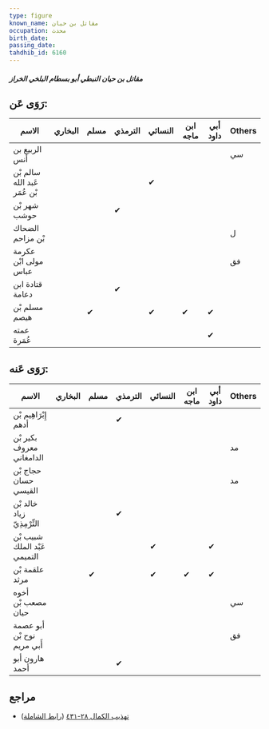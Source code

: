 ```yaml
---
type: figure
known_name: مقاتل بن حيان
occupation: محدث
birth_date:
passing_date:
tahdhib_id: 6160
---
```

##### مقاتل بن حيان النبطي أبو بسطام البلخي الخراز

## رَوَى عَن:
| الاسم                        | البخاري | مسلم | الترمذي | النسائي | ابن ماجه | أبي داود | Others |
| ---------------------------- | ------- | ---- | ------- | ------- | -------- | -------- | ------ |
| الربيع بن أنس                |         |      |         |         |          |          | سي     |
| سالم بْن عَبد الله بْن عُمَر |         |      |         | ✔       |          |          |        |
| شهر بْن حوشب                 |         |      | ✔       |         |          |          |        |
| الضحاك بْن مزاحم             |         |      |         |         |          |          | ل      |
| عكرمة مولى ابْن عباس         |         |      |         |         |          |          | فق     |
| قتادة ابن دعامة              |         |      | ✔       |         |          |          |        |
| مسلم بْن هيصم                |         | ✔    |         | ✔       | ✔        | ✔        |        |
| عمته عُمَرة                  |         |      |         |         |          | ✔        |        |
## رَوَى عَنه:
| الاسم                        | البخاري | مسلم | الترمذي | النسائي | ابن ماجه | أبي داود | Others |
| ---------------------------- | ------- | ---- | ------- | ------- | -------- | -------- | ------ |
| إِبْرَاهِيم بْن أدهم         |         |      | ✔       |         |          |          |        |
| بكير بْن معروف الدامغاني     |         |      |         |         |          |          | مد     |
| حجاج بْن حسان القيسي         |         |      |         |         |          |          | مد     |
| خالد بْن زياد التِّرْمِذِيّ  |         |      | ✔       |         |          |          |        |
| شبيب بْن عَبْد الملك التميمي |         |      |         | ✔       |          | ✔        |        |
| علقمة بْن مرثد               |         | ✔    |         | ✔       | ✔        | ✔        |        |
| أخوه مصعب بْن حيان           |         |      |         |         |          |          | سي     |
| أبو عصمة نوح بْن أَبي مريم   |         |      |         |         |          |          | فق     |
| هارون أبو أحمد               |         |      | ✔       |         |          |          |        |
## مراجع
- [تهذيب الكمال ٢٨-٤٣١](obsidian://open?vault=Tahdhib-al-Kamal&file=Figures/٦١٦٠-مقاتل%20بن%20حيان%20النبطي%20أبو%20بسطام%20البلخي%20الخراز) ([رابط الشاملة](https://shamela.ws/book/3722/15406))
